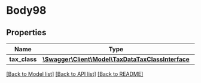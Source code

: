 # Body98

## Properties
Name | Type | Description | Notes
------------ | ------------- | ------------- | -------------
**tax_class** | [**\Swagger\Client\Model\TaxDataTaxClassInterface**](TaxDataTaxClassInterface.md) |  | 

[[Back to Model list]](../README.md#documentation-for-models) [[Back to API list]](../README.md#documentation-for-api-endpoints) [[Back to README]](../README.md)



